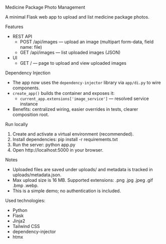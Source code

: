 Medicine Package Photo Management

A minimal Flask web app to upload and list medicine package photos.

Features
- REST API
  - POST /api/images — upload an image (multipart form-data, field name: file)
  - GET /api/images — list uploaded images (JSON)
- UI
  - GET / — page to upload and view uploaded images

Dependency Injection
- The app now uses the `dependency-injector` library via `app/di.py` to wire components.
- `create_app()` builds the container and exposes it:
  - `current_app.extensions['image_service']` — resolved service instance
- Benefits: centralized wiring, easier overrides in tests, clearer composition root.

Run locally
1. Create and activate a virtual environment (recommended).
2. Install dependencies:
   pip install -r requirements.txt
3. Run the server:
   python app.py
4. Open http://localhost:5000 in your browser.

Notes
- Uploaded files are saved under uploads/ and metadata is tracked in uploads/metadata.json.
- Max upload size is 16 MB. Supported extensions: .png .jpg .jpeg .gif .bmp .webp.
- This is a simple demo; no authentication is included.

Used technologies:
- Python
- Flask
- Jinja2
- Tailwind CSS
- dependency-injector
- htmx